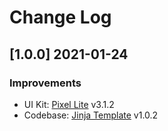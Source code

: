 # Change Log

## [1.0.0] 2021-01-24
### Improvements

- UI Kit: [Pixel Lite](https://github.com/themesberg/pixel-bootstrap-ui-kit/releases) v3.1.2  
- Codebase: [Jinja Template](https://github.com/app-generator/boilerplate-code-jinja/releases) v1.0.2
